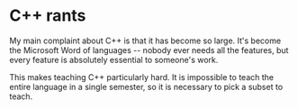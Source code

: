 # C++ rants

My main complaint about C++
is that it has become so large.
It's become the Microsoft Word
of languages -- nobody ever needs
all the features,
but every feature is absolutely
essential to someone's work.

This makes teaching C++ particularly hard.
It is impossible to teach the entire language
in a single semester,
so it is necessary to pick a subset
to teach.